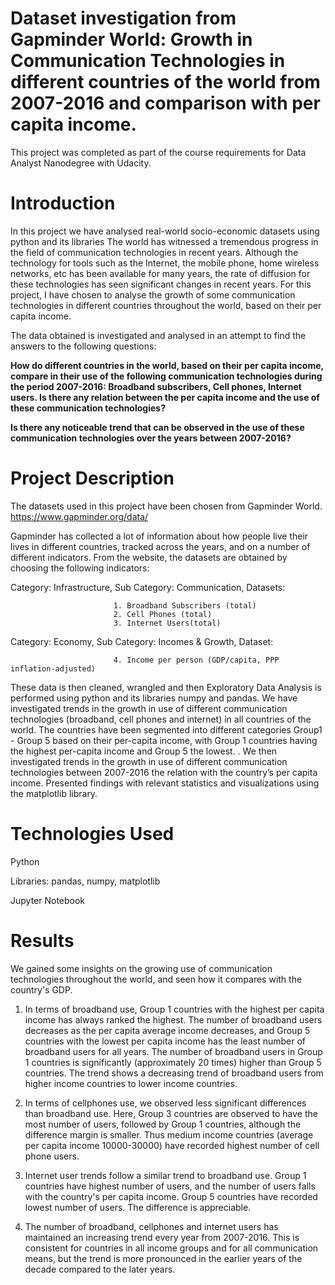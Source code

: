 # Dataset investigation from Gapminder World: Growth in Communication Technologies in different countries of the world from 2007-2016 and comparison with per capita income.

This project was completed as part of the course requirements for Data Analyst Nanodegree with Udacity.

# Introduction
In this project we have analysed real-world socio-economic datasets using python and its libraries
The world has witnessed a tremendous progress in the field of communication technologies in recent years. Although the technology for tools such as the Internet, the mobile phone, home wireless networks, etc has been available for many years, the rate of diffusion for these technologies has seen significant changes in recent years. For this project, I have chosen to analyse the growth of some communication technologies in different countries throughout the world, based on their per capita income. 

The data obtained is investigated and analysed in an attempt to find the answers to the following questions:

**How do different countries in the world, based on their per capita income, compare in their use of the following communication technologies during the period 2007-2016: Broadband subscribers, Cell phones, Internet users. Is there any relation between the per capita income and the use of these communication technologies?**

**Is there any noticeable trend that can be observed in the use of these communication technologies over the years between 2007-2016?**

# Project Description
The datasets used in this project have been chosen from Gapminder World. https://www.gapminder.org/data/

Gapminder has collected a lot of information about how people live their lives in different countries, tracked across the years, and on a number of different indicators. From the website, the datasets are obtained by choosing the following indicators:

Category: Infrastructure, Sub Category: Communication, Datasets:

                           1. Broadband Subscribers (total)
                           2. Cell Phones (total)
                           3. Internet Users(total)

Category: Economy, Sub Category: Incomes & Growth, Dataset:

                           4. Income per person (GDP/capita, PPP inflation-adjusted)

These data is then cleaned, wrangled and then Exploratory Data Analysis is performed using python and its libraries numpy and pandas. We have investigated trends in the growth in use of different communication technologies (broadband, cell phones and internet) in all countries of the world. The countries have been segmented into different categories Group1 - Group 5 based on their per-capita income, with Group 1 countries having the highest per-capita income and Group 5 the lowest. . We then investigated trends in the growth in use of different communication technologies between 2007-2016 the relation with the country’s per capita income. Presented findings with relevant statistics and visualizations using the matplotlib library.

# Technologies Used

Python

Libraries: pandas, numpy, matplotlib

Jupyter Notebook

# Results

We gained some insights on the growing use of communication technologies throughout the world, and seen how it compares with the country's GDP.

1. In terms of broadband use, Group 1 countries with the highest per capita income has always ranked the highest. The number of broadband users decreases as the per capita average income decreases, and Group 5 countries with the lowest per capita income has the least number of broadband users for all years. The number of broadband users in Group 1 countries is significantly (approximately 20 times) higher than Group 5 countries. The trend shows a decreasing trend of broadband users from higher income countries to lower income countries.

2. In terms of cellphones use, we observed less significant differences than broadband use. Here, Group 3 countries are observed to have the most number of users, followed by Group 1 countries, although the difference margin is smaller. Thus medium income countries (average per capita income 10000-30000) have recorded highest number of cell phone users. 

3. Internet user trends follow a similar trend to broadband use. Group 1 countries have highest number of users, and the number of users falls with the country's per capita income. Group 5 countries have recorded lowest number of users. The difference is appreciable.

4. The number of broadband, cellphones and internet users has maintained an increasing trend every year from 2007-2016. This is consistent for countries in all income groups and for all communication means, but the trend is more pronounced in the earlier years of the decade compared to the later years.
